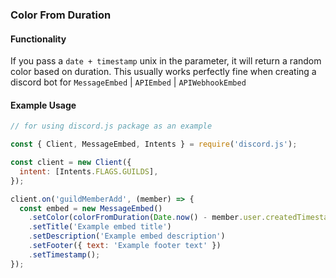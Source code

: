 ### Color From Duration

#### Functionality

If you pass a `date + timestamp` unix in the parameter, it will return a random color based on duration. This usually works perfectly fine when creating a discord bot for `MessageEmbed` | `APIEmbed` | `APIWebhookEmbed`

#### Example Usage

```js
// for using discord.js package as an example

const { Client, MessageEmbed, Intents } = require('discord.js');

const client = new Client({
  intent: [Intents.FLAGS.GUILDS],
});

client.on('guildMemberAdd', (member) => {
  const embed = new MessageEmbed()
    .setColor(colorFromDuration(Date.now() - member.user.createdTimestamp))
    .setTitle('Example embed title')
    .setDescription('Example embed description')
    .setFooter({ text: 'Example footer text' })
    .setTimestamp();
});
```
